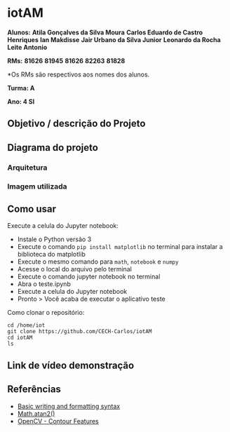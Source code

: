 # iotAM

**Alunos:**
    **Atila Gonçalves da Silva Moura**
    **Carlos Eduardo de Castro Henriques**
    **Ian Makdisse**
    **Jair Urbano da Silva Junior**
    **Leonardo da Rocha Leite Antonio**

<!--TODO: Pegar o RM do pessoal. -->

**RMs:**
    **81626**
    **81945**
    **81626**
    **82263**
    **81828**

<p>*Os RMs são respectivos aos nomes dos alunos.</p>

**Turma: A**

**Ano: 4 SI**

## Objetivo / descrição do Projeto

## Diagrama do projeto

### Arquitetura

### Imagem utilizada

## Como usar 

Execute a celula do Jupyter notebook:

* Instale o Python versão 3
* Execute o comando `pip install matplotlib` no terminal para instalar a biblioteca do matplotlib 
* Execute o mesmo comando para `math`, `notebook` e `numpy`
* Acesse o local do arquivo pelo terminal
* Execute o comando jupyter notebook no terminal
* Abra o teste.ipynb
* Execute a celula do Jupyter notebook
* Pronto > Você acaba de executar o aplicativo teste

Como clonar o repositório:

    cd /home/iot
    git clone https://github.com/CECH-Carlos/iotAM
    cd iotAM
    ls


## Link de vídeo demonstração

<!--[Link para o video youtube](https://youtu.be/wv0MEnzSnEs)-->


## Referências 

* [Basic writing and formatting syntax](https://docs.github.com/en/github/writing-on-github/getting-started-with-writing-and-formatting-on-github/basic-writing-and-formatting-syntax)
* [Math.atan2()](https://developer.mozilla.org/pt-BR/docs/Web/JavaScript/Reference/Global_Objects/Math/atan2)
* [OpenCV - Contour Features](https://docs.opencv.org/4.x/dd/d49/tutorial_py_contour_features.html)
